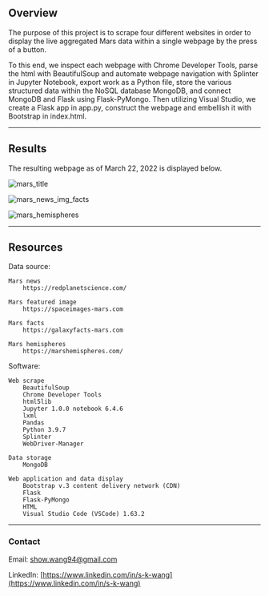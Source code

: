 ## Overview

The purpose of this project is to scrape four different websites in order to display the live aggregated Mars data within a single webpage by the press of a button. 

To this end, we inspect each webpage with Chrome Developer Tools, parse the html with BeautifulSoup and automate webpage navigation with Splinter in Jupyter Notebook, export work as a Python file, store the various structured data within the NoSQL database MongoDB, and connect MongoDB and Flask using Flask-PyMongo. Then utilizing Visual Studio, we create a Flask app in app.py, construct the webpage and embellish it with Bootstrap in index.html.

---

## Results

The resulting webpage as of March 22, 2022 is displayed below.

![mars_title](https://user-images.githubusercontent.com/96349090/159634340-923ce9c7-b398-447b-97a5-bc170f8ef4a6.png)

![mars_news_img_facts](https://user-images.githubusercontent.com/96349090/159634363-a200a784-a6e7-4ebd-bf92-b146a85000a9.png)

![mars_hemispheres](https://user-images.githubusercontent.com/96349090/159634388-a3a04015-5bf0-44ae-bedb-20eba041ef20.png)

---

## Resources

Data source:

    Mars news
        https://redplanetscience.com/

    Mars featured image
        https://spaceimages-mars.com

    Mars facts
        https://galaxyfacts-mars.com

    Mars hemispheres
        https://marshemispheres.com/

Software:

    Web scrape
        BeautifulSoup
        Chrome Developer Tools
        html5lib
        Jupyter 1.0.0 notebook 6.4.6
        lxml
        Pandas
        Python 3.9.7
        Splinter
        WebDriver-Manager

    Data storage
        MongoDB

    Web application and data display
        Bootstrap v.3 content delivery network (CDN)
        Flask
        Flask-PyMongo
        HTML
        Visual Studio Code (VSCode) 1.63.2
        
---

### Contact

Email: show.wang94@gmail.com

LinkedIn: [https://www.linkedin.com/in/s-k-wang](https://www.linkedin.com/in/s-k-wang)
